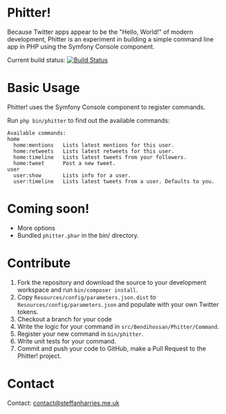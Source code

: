 Phitter!
====================

Because Twitter apps appear to be the "Hello, World!" of modern development, Phitter is an experiment in building a simple command line app in PHP using the Symfony Console component.

Current build status: [![Build Status](https://travis-ci.org/Bendihossan/Phitter.png)](https://travis-ci.org/Bendihossan/Phitter)

Basic Usage
====================
Phitter! uses the Symfony Console component to register commands.

Run ``php bin/phitter`` to find out the available commands:
```
Available commands:
home
  home:mentions   Lists latest mentions for this user.
  home:retweets   Lists latest retweets for this user.
  home:timeline   Lists latest tweets from your followers.
  home:tweet      Post a new tweet.
user
  user:show       Lists info for a user.
  user:timeline   Lists latest tweets from a user. Defaults to you.
```

Coming soon!
====================

* More options
* Bundled ``phitter.phar`` in the bin/ directory.

Contribute
====================
1. Fork the repository and download the source to your development workspace and run ``bin/composer install``.
2. Copy ``Resources/config/parameters.json.dist`` to ``Resources/config/parameters.json`` and populate with your own Twitter tokens.
3. Checkout a branch for your code
4. Write the logic for your command in ``src/Bendihossan/Phitter/Command``.
5. Register your new command in ``bin/phitter``.
6. Write unit tests for your command.
7. Commit and push your code to GitHub, make a Pull Request to the Phitter! project.

Contact
====================
Contact: [contact@steffanharries.me.uk](mailto:contact@steffanharries.me.uk)
